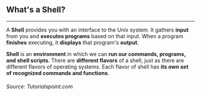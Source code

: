 ## What's a Shell?
------

A **Shell** provides you with an interface to the Unix system. It gathers **input** from you and **executes programs** based on that input. When a program **finishes** executing, it **displays** that program's **output**.

**Shell** is an **environment** in which we can **run our commands, programs, and shell scripts**. There are **different flavors** of a shell, just as there are different flavors of operating systems. Each flavor of shell has **its own set of recognized commands and functions**.

###### Source: Tutorialspoint.com